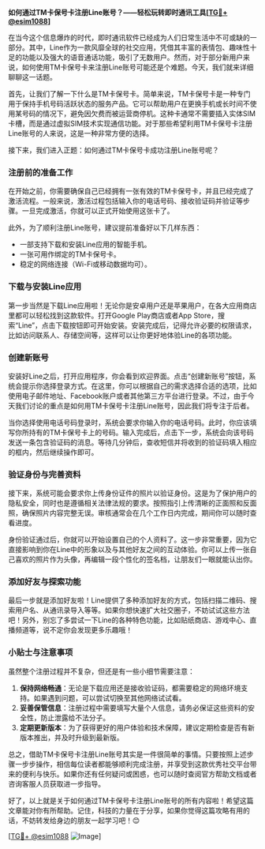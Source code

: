**如何通过TM卡保号卡注册Line账号？——轻松玩转即时通讯工具[[TG💪+ @esim1088](https://t.me/s/esim1088)]**

在当今这个信息爆炸的时代，即时通讯软件已经成为人们日常生活中不可或缺的一部分。其中，Line作为一款风靡全球的社交应用，凭借其丰富的表情包、趣味性十足的功能以及强大的语音通话功能，吸引了无数用户。然而，对于部分新用户来说，如何使用TM卡保号卡来注册Line账号可能还是个难题。今天，我们就来详细聊聊这一话题。

首先，让我们了解一下什么是TM卡保号卡。简单来说，TM卡保号卡是一种专门用于保持手机号码活跃状态的服务产品。它可以帮助用户在更换手机或长时间不使用某号码的情况下，避免因欠费而被运营商停机。这种卡通常不需要插入实体SIM卡槽，而是通过虚拟SIM技术实现通信功能。对于那些希望利用TM卡保号卡注册Line账号的人来说，这是一种非常方便的选择。

接下来，我们进入正题：如何通过TM卡保号卡成功注册Line账号呢？

### 注册前的准备工作

在开始之前，你需要确保自己已经拥有一张有效的TM卡保号卡，并且已经完成了激活流程。一般来说，激活过程包括输入你的电话号码、接收验证码并验证等步骤。一旦完成激活，你就可以正式开始使用这张卡了。

此外，为了顺利注册Line账号，建议提前准备好以下几样东西：

- 一部支持下载和安装Line应用的智能手机。
- 一张可用作绑定的TM卡保号卡。
- 稳定的网络连接（Wi-Fi或移动数据均可）。

### 下载与安装Line应用

第一步当然是下载Line应用啦！无论你是安卓用户还是苹果用户，在各大应用商店里都可以轻松找到这款软件。打开Google Play商店或者App Store，搜索“Line”，点击下载按钮即可开始安装。安装完成后，记得允许必要的权限请求，比如访问联系人、存储空间等，这样可以让你更好地体验Line的各项功能。

### 创建新账号

安装好Line之后，打开应用程序，你会看到欢迎界面。点击“创建新账号”按钮，系统会提示你选择登录方式。在这里，你可以根据自己的需求选择合适的选项，比如使用电子邮件地址、Facebook账户或者其他第三方平台进行登录。不过，由于今天我们讨论的重点是如何用TM卡保号卡注册Line账号，因此我们将专注于后者。

当你选择使用电话号码登录时，系统会要求你输入你的电话号码。此时，你应该填写你所持有的TM卡保号卡上的号码。输入完成后，点击下一步，系统会向该号码发送一条包含验证码的消息。等待几分钟后，查收短信并将收到的验证码填入相应的框内，然后继续操作即可。

### 验证身份与完善资料

接下来，系统可能会要求你上传身份证件的照片以验证身份。这是为了保护用户的隐私安全，同时也是遵循相关法律法规的要求。按照指引上传清晰的正面照和反面照，确保照片内容完整无误。审核通常会在几个工作日内完成，期间你可以随时查看进度。

身份验证通过后，你就可以开始设置自己的个人资料了。这一步非常重要，因为它直接影响到你在Line中的形象以及与其他好友之间的互动体验。你可以上传一张自己喜欢的照片作为头像，再编辑一段个性化的签名档，让朋友们一眼就能认出你。

### 添加好友与探索功能

最后一步就是添加好友啦！Line提供了多种添加好友的方式，包括扫描二维码、搜索用户名、从通讯录导入等等。如果你想快速扩大社交圈子，不妨试试这些方法吧！另外，别忘了多尝试一下Line的各种特色功能，比如贴纸商店、游戏中心、直播频道等，说不定你会发现更多乐趣哦！

### 小贴士与注意事项

虽然整个注册过程并不复杂，但还是有一些小细节需要注意：

1. **保持网络畅通**：无论是下载应用还是接收验证码，都需要稳定的网络环境支持。如果遇到问题，可以尝试切换至其他网络试试看。
2. **妥善保管信息**：注册过程中需要填写大量个人信息，请务必保证这些资料的安全性，防止泄露给不法分子。
3. **定期更新版本**：为了获得更好的用户体验和技术保障，建议定期检查是否有新版本推出，并及时升级到最新版。

总之，借助TM卡保号卡注册Line账号其实是一件很简单的事情。只要按照上述步骤一步步操作，相信每位读者都能够顺利完成注册，并享受到这款优秀社交平台带来的便利与快乐。如果你还有任何疑问或困惑，也可以随时查阅官方帮助文档或者咨询客服人员获取进一步指导。

好了，以上就是关于如何通过TM卡保号卡注册Line账号的所有内容啦！希望这篇文章能对你有所帮助。记住，科技的力量在于分享，如果你觉得这篇攻略有用的话，不妨转发给身边的朋友一起学习吧！😊

[[TG💪+ @esim1088](https://t.me/s/esim1088) ![Image](https://i.postimg.cc/4NQfJmqS/Snipaste-2025-05-13-00-14-12.png)]